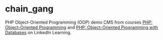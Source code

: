 # chain_gang

PHP Object-Oriented Programming (OOP) demo CMS from courses [PHP: Object-Oriented Programming](https://www.linkedin.com/learning/php-object-oriented-programming-2) and [PHP: Object-Oriented Programming with Databases](https://www.linkedin.com/learning/php-object-oriented-programming-with-databases) on LinkedIn Learning.
